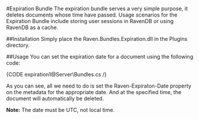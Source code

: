 #Expiration Bundle
The expiration bundle serves a very simple purpose, it deletes documents whose time have passed. Usage scenarios for the Expiration Bundle include storing user sessions in RavenDB or using RavenDB as a cache.

##Installation
Simply place the Raven.Bundles.Expiration.dll in the Plugins directory.

##Usage
You can set the expiration date for a document using the following code:

{CODE expiration1@Server\Bundles.cs /}

As you can see, all we need to do is set the Raven-Expiraton-Date property on the metadata for the appropriate date. And at the specified time, the document will automatically be deleted.

**Note:** The date must be UTC, not local time.
